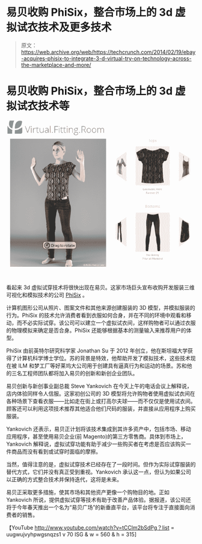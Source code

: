 # 易贝收购 PhiSix，整合市场上的 3d 虚拟试衣技术及更多技术

> 原文：<https://web.archive.org/web/https://techcrunch.com/2014/02/19/ebay-acquires-phisix-to-integrate-3-d-virtual-try-on-technology-across-the-marketplace-and-more/>

# 易贝收购 PhiSix，整合市场上的 3d 虚拟试衣技术等

![240708v2.jpg__854×670_](img/96b20624f1488cf4047e9eabde519620.png)

看起来 3d 虚拟试穿技术将很快出现在易贝。这家市场巨头宣布收购开发服装三维可视化和模拟技术的公司 [PhiSix](https://web.archive.org/web/20221208200541/http://www.phisix.co/) 。

计算机图形公司从照片、图案文件和其他来源创建服装的 3D 模型，并模拟服装的行为。PhiSix 的技术允许消费者看到衣服如何合身，并在不同的环境中观看和移动，而不必实际试穿。该公司可以建立一个虚拟试衣间，这样购物者可以通过衣服的物理模拟来确定是否合身。PhiSix 还能够根据基本的测量输入来推荐用户的体型。

PhiSix 由前英特尔研究科学家 Jonathan Su 于 2012 年创立，他在斯坦福大学获得了计算机科学博士学位。苏的背景是特效，他帮助开发了模拟技术，这些技术现在被 ILM 和梦工厂等好莱坞大公司用于创建具有逼真行为和运动的场景。苏和他的三名工程师团队都将加入易贝的创新和新创企业团队。

易贝创新与新创事业副总裁 Steve Yankovich 在今天上午的电话会议上解释说，店内体验同样令人信服。这家初创公司的 3D 模型将允许购物者使用虚拟试衣间在各种场景下查看衣服——比如走在街上或打高尔夫球——而不仅仅是使用试衣间。顾客还可以利用这项技术推荐其他适合他们尺码的服装，并直接从应用程序上购买服装。

Yankovich 还表示，易贝正计划将该技术集成到其许多资产中，包括市场、移动应用程序，甚至使用易贝企业(前 Magento)的第三方零售商。具体到市场上，Yankovich 解释说，虚拟试穿功能有助于减少一些购买者在考虑是否应该购买一件商品而没有看到或试穿时面临的摩擦。

当然，值得注意的是，虚拟试穿技术已经存在了一段时间。但作为实际试穿服装的替代方式，它们并没有真正受到重视。Yankovich 承认这一点，但认为如果公司以正确的方式整合技术并保持迭代，这将是未来。

易贝正采取更多措施，使其市场和其他资产更像一个购物目的地。正如 Yankovich 所说，提供虚拟试穿等技术有助于改善产品体验。据报道，该公司还将于今年春天推出一个名为“易贝广场”的新垂直平台，该平台将专注于直接面向消费者的销售。

【YouTube http://www.youtube.com/watch?v=tCClm2bSdPg？list = uugwujvyhpwgsnqzs1 v 70 ISG & w = 560 & h = 315]